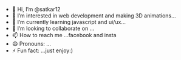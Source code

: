 - 👋 Hi, I’m @satkar12
- 👀 I’m interested in web development and making 3D animations...
- 🌱 I’m currently learning javascript and ui/ux...
- 💞️ I’m looking to collaborate on ...
- 📫 How to reach me ...facebook and insta
- 😄 Pronouns: ...
- ⚡ Fun fact: ...just enjoy:)

<!---
satkar12/satkar12 is a ✨ special ✨ repository because its `README.md` (this file) appears on your GitHub profile.
You can click the Preview link to take a look at your changes.
--->
